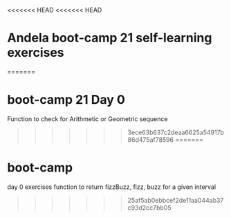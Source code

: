 <<<<<<< HEAD
<<<<<<< HEAD
# Andela boot-camp 21 self-learning exercises

=======
# boot-camp 21 Day 0
Function to check for Arithmetic or Geometric sequence
>>>>>>> 3ece63b637c2deaa6625a54917b86d475af78596
=======
# boot-camp
day 0 exercises
function to return fizzBuzz, fizz, buzz
for a given interval
>>>>>>> 25af5ab0ebbcef2de11aa044ab37c93d2cc7bb05
